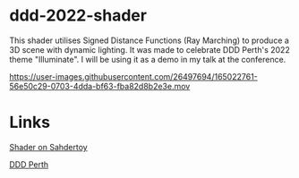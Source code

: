 # ddd-2022-shader

This shader utilises Signed Distance Functions (Ray Marching) to produce a 3D scene with dynamic lighting. It was made to celebrate DDD Perth's 2022 theme "Illuminate". I will be using it as a demo in my talk at the conference.

https://user-images.githubusercontent.com/26497694/165022761-56e50c29-0703-4dda-bf63-fba82d8b2e3e.mov

# Links

[Shader on Sahdertoy](https://www.shadertoy.com/view/slycWK)

[DDD Perth](https://dddperth.com/)
